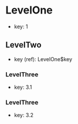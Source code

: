 # LevelOne
- key: 1

## LevelTwo
- key (ref): LevelOne$key

### LevelThree
- key: 3.1

### LevelThree
- key: 3.2

